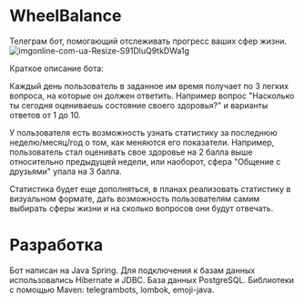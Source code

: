 # WheelBalance
Телеграм бот, помогающий отслеживать прогресс ваших сфер жизни.
![imgonline-com-ua-Resize-S91DluQ9tkDWa1g](https://user-images.githubusercontent.com/112971826/213795475-508ee744-f59f-4911-a59c-b106b7d02bac.jpg)

Краткое описание бота:

Каждый день пользователь в заданное им время получает по 3 легких вопроса, на которые он должен ответить.
Например вопрос "Насколько ты сегодня оцениваешь состояние своего здоровья?" и варианты ответов от 1 до 10.

У пользователя есть возможность узнать статистику за последнюю неделю/месяц/год о том, как меняются его показатели. Например, пользователь стал оценивать
свое здоровье на 2 балла выше относительно предыдущей недели, или наоборот, сфера "Общение с друзьями" упала на 3 балла. 

Статистика будет еще дополняться, в планах реализовать статистику в визуальном формате, дать возможность пользователям самим выбирать сферы жизни 
и на сколько вопросов они будут отвечать. 

# Разработка
Бот написан на Java Spring.
Для подключения к базам данных использовались Hibernate и JDBC. 
База данных PostgreSQL.
Библиотеки с помощью Maven: telegrambots, lombok, emoji-java.



